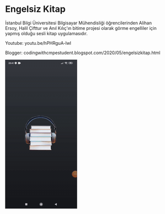 # Engelsiz Kitap

İstanbul Bilgi Üniversitesi Bilgisayar Mühendisliği öğrencilerinden Alihan Ersoy, Halil Çifttur ve Anıl Kılıç'ın 
bitime projesi olarak görme engelliler için yapmış olduğu sesli kitap uygulamasıdır.

Youtube: youtu.be/hPHRguA-lwI

Blogger: codingwithcmpestudent.blogspot.com/2020/05/engelsizkitap.html


![](Medya1.gif)

